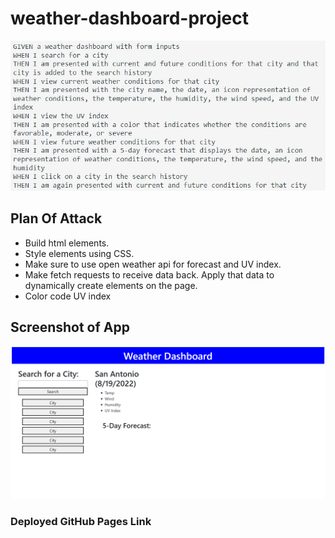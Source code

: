 # weather-dashboard-project

![acceptancecriteria](./assets/images/challenge6criteria.JPG)

## Plan Of Attack

- Build html elements. 
- Style elements using CSS. 
- Make sure to use open weather api for forecast and UV index. 
- Make fetch requests to receive data back. Apply that data to dynamically create elements on the page. 
- Color code UV index

## Screenshot of App

![appscreenshot](./assets/images/screencap6.png)

### Deployed GitHub Pages Link 

